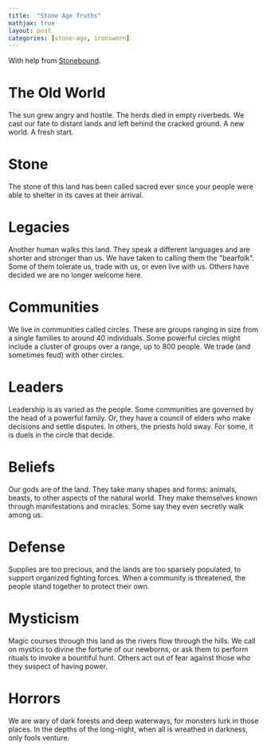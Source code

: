 ```yaml
---
title:  "Stone Age Truths"
mathjax: true
layout: post
categories: [stone-age, ironsworn]
---
```


With help from [Stonebound](https://s0randme.itch.io/stonebound). 

# The Old World

The sun grew angry and hostile. The herds died in empty riverbeds. We cast our fate to distant lands and left behind the cracked ground. A new world. A fresh start.

# Stone

The stone of this land has been called sacred ever since your people were able to shelter in its caves at their arrival.

# Legacies

Another human walks this land. They speak a different languages and are shorter and stronger than us. We have taken to calling them the "bearfolk". Some of them tolerate us, trade with us, or even live with us. Others have decided we are no longer welcome here.

# Communities 

We live in communities called circles. These are groups ranging in size from a single families to around 40 individuals. Some powerful circles might include a cluster of groups over a range, up to 800 people. We trade (and sometimes feud) with other circles.

# Leaders

Leadership is as varied as the people. Some communities are governed by the head of a powerful family. Or, they have a council of elders who make decisions and settle disputes. In others, the priests hold sway. For some, it is duels in the circle that decide.

# Beliefs

Our gods are of the land. They take many shapes and forms: animals, beasts, to other aspects of the natural world. They make themselves known through manifestations and miracles. Some say they even secretly walk among us. 

# Defense 

Supplies are too precious, and the lands are too sparsely populated, to support organized fighting forces. When a community is threatened, the people stand together to protect their own. 

# Mysticism

Magic courses through this land as the rivers flow through the hills. We call on mystics to divine the fortune of our newborns, or ask them to perform rituals to invoke a bountiful hunt. Others act out of fear against those who they suspect of having power.

# Horrors

We are wary of dark forests and deep waterways, for monsters lurk in those places. In the depths of the long-night, when all is wreathed in darkness, only fools venture.
